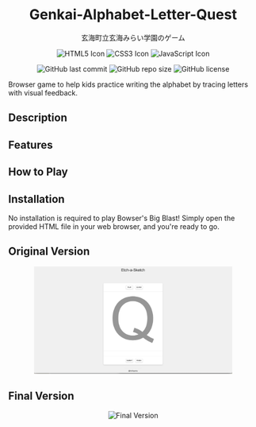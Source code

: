 <div align="center">
  <h1>Genkai-Alphabet-Letter-Quest</h1>
  <p>玄海町立玄海みらい学園のゲーム</p>
  <p>
    <img src="https://img.icons8.com/color/48/000000/html-5.png" alt="HTML5 Icon" width="40" height="40"/>
    <img src="https://img.icons8.com/color/48/000000/css3.png" alt="CSS3 Icon" width="40" height="40"/>
    <img src="https://img.icons8.com/color/48/000000/javascript.png" alt="JavaScript Icon" width="40" height="40"/>
  </p>
</div>

<p align="center">
  <img src="https://img.shields.io/github/last-commit/hellogaray/Genkai-Bowsers-Big-Blast" alt="GitHub last commit">
  <img src="https://img.shields.io/github/repo-size/hellogaray/Genkai-Bowsers-Big-Blast" alt="GitHub repo size">
  <img src="https://img.shields.io/github/license/hellogaray/Genkai-Bowsers-Big-Blast" alt="GitHub license">
</p>

Browser game to help kids practice writing the alphabet by tracing letters with visual feedback.

## Description

## Features

## How to Play

## Installation

No installation is required to play Bowser's Big Blast! Simply open the provided HTML file in your web browser, and you're ready to go.

## Original Version
<div align="center">
  <img src="./images/original.png" alt="Original Version" width="400">
</div>

## Final Version
<div align="center">
  <img src="./images/final.png" alt="Final Version" width="400">
</div>
